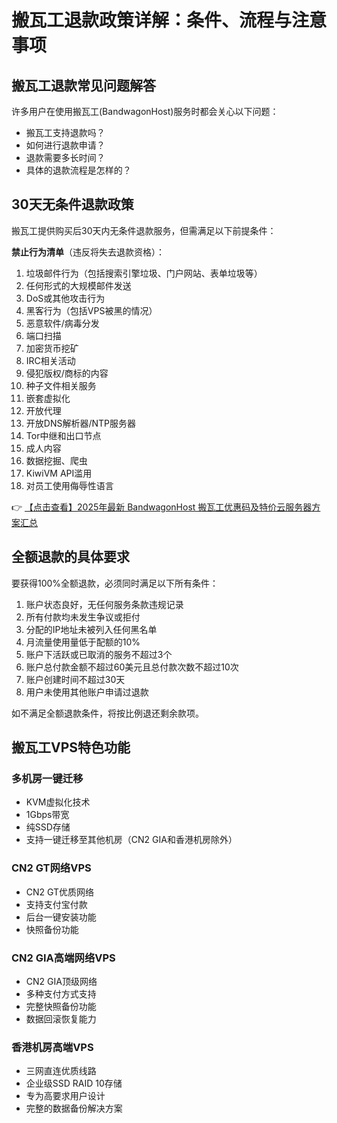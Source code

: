 # 搬瓦工退款政策详解：条件、流程与注意事项

## 搬瓦工退款常见问题解答
许多用户在使用搬瓦工(BandwagonHost)服务时都会关心以下问题：
- 搬瓦工支持退款吗？
- 如何进行退款申请？
- 退款需要多长时间？
- 具体的退款流程是怎样的？

## 30天无条件退款政策
搬瓦工提供购买后30天内无条件退款服务，但需满足以下前提条件：

**禁止行为清单**（违反将失去退款资格）：
1. 垃圾邮件行为（包括搜索引擎垃圾、门户网站、表单垃圾等）
2. 任何形式的大规模邮件发送
3. DoS或其他攻击行为
4. 黑客行为（包括VPS被黑的情况）
5. 恶意软件/病毒分发
6. 端口扫描
7. 加密货币挖矿
8. IRC相关活动
9. 侵犯版权/商标的内容
10. 种子文件相关服务
11. 嵌套虚拟化
12. 开放代理
13. 开放DNS解析器/NTP服务器
14. Tor中继和出口节点
15. 成人内容
16. 数据挖掘、爬虫
17. KiwiVM API滥用
18. 对员工使用侮辱性语言

👉 [【点击查看】2025年最新 BandwagonHost 搬瓦工优惠码及特价云服务器方案汇总](https://bit.ly/banwagon)

## 全额退款的具体要求
要获得100%全额退款，必须同时满足以下所有条件：
1. 账户状态良好，无任何服务条款违规记录
2. 所有付款均未发生争议或拒付
3. 分配的IP地址未被列入任何黑名单
4. 月流量使用量低于配额的10%
5. 账户下活跃或已取消的服务不超过3个
6. 账户总付款金额不超过60美元且总付款次数不超过10次
7. 账户创建时间不超过30天
8. 用户未使用其他账户申请过退款

如不满足全额退款条件，将按比例退还剩余款项。

## 搬瓦工VPS特色功能
### 多机房一键迁移
- KVM虚拟化技术
- 1Gbps带宽
- 纯SSD存储
- 支持一键迁移至其他机房（CN2 GIA和香港机房除外）

### CN2 GT网络VPS
- CN2 GT优质网络
- 支持支付宝付款
- 后台一键安装功能
- 快照备份功能

### CN2 GIA高端网络VPS
- CN2 GIA顶级网络
- 多种支付方式支持
- 完整快照备份功能
- 数据回滚恢复能力

### 香港机房高端VPS
- 三网直连优质线路
- 企业级SSD RAID 10存储
- 专为高要求用户设计
- 完整的数据备份解决方案